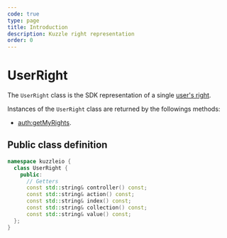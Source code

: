 ```yaml
---
code: true
type: page
title: Introduction
description: Kuzzle right representation
order: 0
---
```


# UserRight

The `UserRight` class is the SDK representation of a single [user's right](/core/1/guides/essentials/user-authentication/#creating-users).

Instances of the `UserRight` class are returned by the followings methods:

- [auth:getMyRights](/sdk/cpp/1/controllers/auth/).

## Public class definition

```cpp
namespace kuzzleio {
  class UserRight {
    public:
      // Getters
      const std::string& controller() const;
      const std::string& action() const;
      const std::string& index() const;
      const std::string& collection() const;
      const std::string& value() const;
  };
}
```
